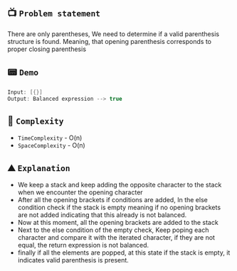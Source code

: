 ## 📺 `Problem statement`
There are only parentheses, We need to determine if a valid parenthesis structure is found. Meaning, that opening parenthesis corresponds to proper closing parenthesis

## 📟 `Demo`
```kotlin
Input: [{}]
Output: Balanced expression --> true
```

## 🧭 `Complexity`
* `TimeComplexity` - O(n)
* `SpaceComplexity` - O(n)

## ⛰️ `Explanation`
* We keep a stack and keep adding the opposite character to the stack when we encounter the opening character
* After all the opening brackets if conditions are added, In the else condition check if the stack is empty meaning if no opening brackets are not added indicating that this already is not balanced.
* Now at this moment, all the opening brackets are added to the stack
* Next to the else condition of the empty check, Keep poping each character and compare it with the iterated character, if they are not equal, the return expression is not balanced.
* finally if all the elements are popped, at this state if the stack is empty, it indicates valid parenthesis is present.
